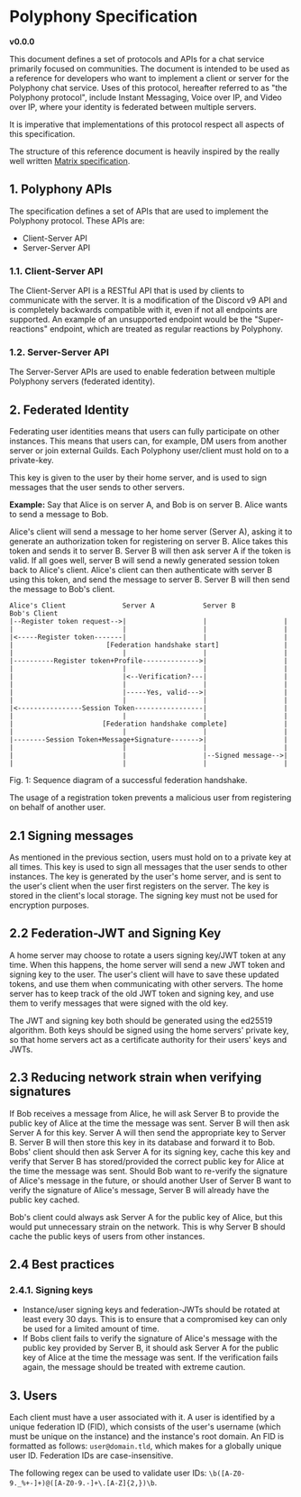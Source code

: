 # Polyphony Specification
**v0.0.0**

This document defines a set of protocols and APIs for a chat service primarily focused on communities. The document is intended to be used as a reference for developers who want to implement a client or server for the Polyphony chat service. Uses of this protocol, hereafter referred to as "the Polyphony protocol", include Instant Messaging, Voice over IP, and Video over IP, where your identity is federated between multiple servers.

It is imperative that implementations of this protocol respect all aspects of this specification.

The structure of this reference document is heavily inspired by the really well written [Matrix specification](https://spec.matrix.org/latest).

## 1. Polyphony APIs

The specification defines a set of APIs that are used to implement the Polyphony protocol. These APIs are:
- Client-Server API
- Server-Server API

### 1.1. Client-Server API

The Client-Server API is a RESTful API that is used by clients to communicate with the server. It is a modification of the Discord v9 API and is completely backwards compatible with it, even if not all endpoints are supported. An example of an unsupported endpoint would be the "Super-reactions" endpoint, which are treated as regular reactions by Polyphony.

### 1.2. Server-Server API

The Server-Server APIs are used to enable federation between multiple Polyphony servers (federated identity).

## 2. Federated Identity

Federating user identities means that users can fully participate on other instances. This means that users can, for example, DM users from another server or join external Guilds. Each Polyphony user/client must hold on to a private-key. 

This key is given to the user by their home server, and is used to sign messages that the user sends to other servers.

**Example:**
Say that Alice is on server A, and Bob is on server B. Alice wants to send a message to Bob. 

Alice's client will send a message to her home server (Server A), asking it to generate an authorization token for registering on server B. Alice takes this token and sends it to server B. Server B will then ask server A if the token is valid. If all goes well, server B will send a newly generated session token back to Alice's client. Alice's client can then authenticate with server B using this token, and send the message to server B. Server B will then send the message to Bob's client.

```
Alice's Client              Server A            Server B            Bob's Client
|--Register token request-->|                   |                   |
|                           |                   |                   |
|<-----Register token-------|                   |                   |
|                       [Federation handshake start]                |
|                           |                   |                   |
|----------Register token+Profile-------------->|                   |
|                           |                   |                   |
|                           |<--Verification?---|                   |
|                           |                   |                   |
|                           |-----Yes, valid--->|                   |
|                           |                   |                   |
|<----------------Session Token-----------------|                   |
|                           |                   |                   |
|                      [Federation handshake complete]              |
|                           |                   |                   |
|--------Session Token+Message+Signature------->|                   |
|                           |                   |                   |
|                           |                   |--Signed message-->|
|                           |                   |                   |
```
Fig. 1: Sequence diagram of a successful federation handshake.

The usage of a registration token prevents a malicious user from registering on behalf of another user.

## 2.1 Signing messages

As mentioned in the previous section, users must hold on to a private key at all times. This key is used to sign all messages that the user sends to other instances. The key is generated by the user's home server, and is sent to the user's client when the user first registers on the server. The key is stored in the client's local storage. The signing key must not be used for encryption purposes.

## 2.2 Federation-JWT and Signing Key

A home server may choose to rotate a users signing key/JWT token at any time. When this happens, the home server will send a new JWT token and signing key to the user. The user's client will have to save these updated tokens, and use them when communicating with other servers. The home server has to keep track of the old JWT token and signing key, and use them to verify messages that were signed with the old key.

The JWT and signing key both should be generated using the ed25519 algorithm. Both keys should be signed using the home servers' private key, so that home servers act as a certificate authority for their users' keys and JWTs.

## 2.3 Reducing network strain when verifying signatures

If Bob receives a message from Alice, he will ask Server B to provide the public key of Alice at the time the message was sent. Server B will then ask Server A for this key. Server A will then send the appropriate key to Server B. Server B will then store this key in its database and forward it to Bob. Bobs' client should then ask Server A for its signing key, cache this key and verify that Server B has stored/provided the correct public key for Alice at the time the message was sent. Should Bob want to re-verify the signature of Alice's message in the future, or should another User of Server B want to verify the signature of Alice's message, Server B will already have the public key cached.

Bob's client could always ask Server A for the public key of Alice, but this would put unnecessary strain on the network. This is why Server B should cache the public keys of users from other instances.

## 2.4 Best practices

### 2.4.1. Signing keys

- Instance/user signing keys and federation-JWTs should be rotated at least every 30 days. This is to ensure that a compromised key can only be used for a limited amount of time.
- If Bobs client fails to verify the signature of Alice's message with the public key provided by Server B, it should ask Server A for the public key of Alice at the time the message was sent. If the verification fails again, the message should be treated with extreme caution.

## 3. Users

Each client must have a user associated with it. A user is identified by a unique federation ID (FID), which consists of the user's username (which must be unique on the instance) and the instance's root domain. An FID is formatted as follows: `user@domain.tld`, which makes for a globally unique user ID. Federation IDs are case-insensitive.

The following regex can be used to validate user IDs: `\b([A-Z0-9._%+-]+)@([A-Z0-9.-]+\.[A-Z]{2,})\b`.